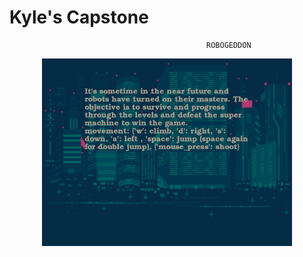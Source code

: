 # Kyle's Capstone

                                                ROBOGEDDON

<div style="text-align: center;">
    <img src="assets/images/instructions_screen.png" alt="Screenshot of ROBOGEDDON" width="400" height="300"/>
</div>


